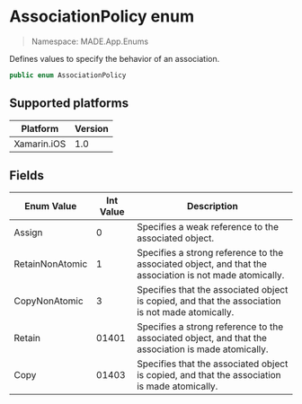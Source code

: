 # AssociationPolicy enum

> Namespace: MADE.App.Enums

Defines values to specify the behavior of an association.

```csharp
public enum AssociationPolicy
```

## Supported platforms

| Platform | Version |
| --- | --- |
| Xamarin.iOS  | 1.0 |

## Fields

| Enum Value | Int Value | Description |
| --- | --- | --- |
| Assign | 0 | Specifies a weak reference to the associated object. |
| RetainNonAtomic | 1 | Specifies a strong reference to the associated object, and that the association is not made atomically. |
| CopyNonAtomic | 3 | Specifies that the associated object is copied, and that the association is not made atomically. |
| Retain | 01401 | Specifies a strong reference to the associated object, and that the association is made atomically. |
| Copy | 01403 | Specifies that the associated object is copied, and that the association is made atomically. |